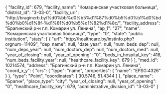 {
    "facility_id": 679,
    "facility_name": "Комаринская участковая больница",
    "district_id": "3-03-0",
    "facility_url": "http:\/\/bragincrb.by\/%d0%bb%d0%b5%d1%87%d0%b5%d0%b1%d0%bd%d0%b0%d1%8f-%d1%81%d0%b5%d1%82%d1%8c\/",
    "facility_address": "Брагинский р-н г.п. Комарин ул. Ленина",
    "ap_1": "27",
    "name": "Комаринская участковая больница",
    "type": "0",
    "state": "public institution",
    "stats": [
        {
            "url": "http:\/\/healthcare.by\/instinfo.php?orgnum=11409",
            "dep_name": null,
            "date_year": null,
            "num_beds_dep": null,
            "num_deps_year": null,
            "num_doctors_dep": null,
            "num_doctors_med": null,
            "year_of_closing": null,
            "year_of_opening": "0",
            "beds_in_hospital_key": 418,
            "num_beds_facility_year": null,
            "healthcare_facility_key": 679
        }
    ],
    "med_id": 10214574,
    "address": "Брагинский р-н г.п. Комарин ул. Ленина",
    "coord_x_y": {
        "crs": {
            "type": "name",
            "properties": {
                "name": "EPSG:4326"
            }
        },
        "type": "Point",
        "coordinates": [
            30.5746,
            51.4344
        ]
    },
    "place_name": "Брагин",
    "place_type": "city",
    "year_of_closing": null,
    "year_of_opening": "0",
    "healthcare_facility_key": 679,
    "administrative_division_id": "3-03-0"
}